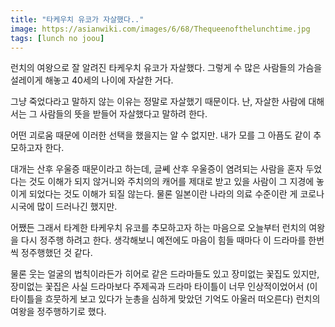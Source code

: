 ```yaml
---
title: "타케우치 유코가 자살했다.."
image: https://asianwiki.com/images/6/68/Thequeenofthelunchtime.jpg
tags: [lunch no joou]
---
```


런치의 여왕으로 잘 알려진 타케우치 유코가 자살했다. 그렇게 수 많은 사람들의 가슴을 설레이게 해놓고 40세의 나이에 자살한 거다. 

그냥 죽었다라고 말하지 않는 이유는 정말로 자살했기 때문이다. 난, 자살한 사람에 대해서는 그 사람들의 뜻을 받들어 자살했다고 말하려 한다. 

어떤 괴로움 때문에 이러한 선택을 했을지는 알 수 없지만. 내가 모를 그 아픔도 같이 추모하고자 한다. 

대개는 산후 우울증 때문이라고 하는데, 글쎼 산후 우울증이 염려되는 사람을 혼자 두었다는 것도 이해가 되지 않거니와 주치의의 캐어를 제대로 받고 있을 사람이 그 지경에 놓이게 되었다는 것도 이해가 되질 않는다. 물론 일본이란 나라의 의료 수준이란 게 코로나 시국에 많이 드러나긴 했지만.

어쨌든 그래서 타계한 타케우치 유코를 추모하고자 하는 마음으로 오늘부터 런치의 여왕을 다시 정주행 하려고 한다. 생각해보니 예전에도 마음이 힘들 때마다 이 드라마를 한번씩 정주행했던 것 같다. 

물론 웃는 얼굴의 법칙이라든가 히어로 같은 드라마들도 있고 장미없는 꽃집도 있지만, 장미없는 꽃집은 사실 드라마보다 주제곡과 드라마 타이틀이 너무 인상적이었어서 (이 타이틀을 흐뭇하게 보고 있다가 눈총을 심하게 맞았던 기억도 아울러 떠오른다) 런치의 여왕을 정주행하기로 했다. 

